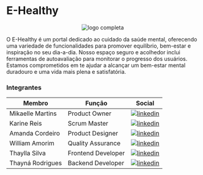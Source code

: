 # E-Healthy

<div align="center">
  
![logo completa](https://github.com/user-attachments/assets/3eeae4ed-7239-47d4-ae3f-eb5824578856?color=white)

</div>

O E-Healthy é um portal dedicado ao cuidado da saúde mental, oferecendo uma variedade de funcionalidades para promover equilíbrio, bem-estar e inspiração no seu dia-a-dia. Nosso espaço seguro e acolhedor inclui ferramentas de autoavaliação para monitorar o progresso dos usuários. Estamos comprometidos em te ajudar a alcançar um bem-estar mental duradouro e uma vida mais plena e satisfatória.

### Integrantes

| Membro | Função | Social |
| - | - | - | 
| Mikaelle Martins | Product Owner | [![linkedin](https://img.shields.io/badge/linkedin-0A66C2?style=for-the-badge&logo=linkedin&logoColor=white)](https://www.linkedin.com/in/mikaelle-martins/) |
| Karine Reis | Scrum Master | [![linkedin](https://img.shields.io/badge/linkedin-0A66C2?style=for-the-badge&logo=linkedin&logoColor=white)](https://www.linkedin.com/in/karinereis96/) |
| Amanda Cordeiro | Product Designer | [![linkedin](https://img.shields.io/badge/linkedin-0A66C2?style=for-the-badge&logo=linkedin&logoColor=white)](https://www.linkedin.com/in/cordeirodsam/) |
| William Amorim | Quality Assurance | [![linkedin](https://img.shields.io/badge/linkedin-0A66C2?style=for-the-badge&logo=linkedin&logoColor=white)](https://www.linkedin.com/in/william-s-amorim/) |
| Thaylla Silva | Frontend Developer | [![linkedin](https://img.shields.io/badge/linkedin-0A66C2?style=for-the-badge&logo=linkedin&logoColor=white)](https://www.linkedin.com/in/thayllachristineo) |
| Thayná Rodrigues | Backend Developer | [![linkedin](https://img.shields.io/badge/linkedin-0A66C2?style=for-the-badge&logo=linkedin&logoColor=white)](https://www.linkedin.com/in/thayrcristina/) |

